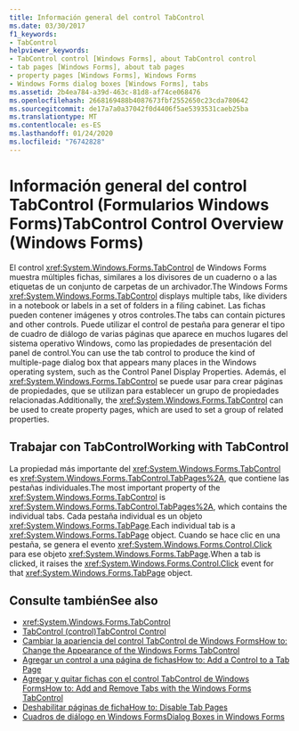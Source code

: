 ```yaml
---
title: Información general del control TabControl
ms.date: 03/30/2017
f1_keywords:
- TabControl
helpviewer_keywords:
- TabControl control [Windows Forms], about TabControl control
- tab pages [Windows Forms], about tab pages
- property pages [Windows Forms], Windows Forms
- Windows Forms dialog boxes [Windows Forms], tabs
ms.assetid: 2b4ea784-a39d-463c-81d8-af74ce068476
ms.openlocfilehash: 2668169488b4087673fbf2552650c23cda780642
ms.sourcegitcommit: de17a7a0a37042f0d4406f5ae5393531caeb25ba
ms.translationtype: MT
ms.contentlocale: es-ES
ms.lasthandoff: 01/24/2020
ms.locfileid: "76742828"
---
```

# <a name="tabcontrol-control-overview-windows-forms"></a><span data-ttu-id="34616-102">Información general del control TabControl (Formularios Windows Forms)</span><span class="sxs-lookup"><span data-stu-id="34616-102">TabControl Control Overview (Windows Forms)</span></span>
<span data-ttu-id="34616-103">El control <xref:System.Windows.Forms.TabControl> de Windows Forms muestra múltiples fichas, similares a los divisores de un cuaderno o a las etiquetas de un conjunto de carpetas de un archivador.</span><span class="sxs-lookup"><span data-stu-id="34616-103">The Windows Forms <xref:System.Windows.Forms.TabControl> displays multiple tabs, like dividers in a notebook or labels in a set of folders in a filing cabinet.</span></span> <span data-ttu-id="34616-104">Las fichas pueden contener imágenes y otros controles.</span><span class="sxs-lookup"><span data-stu-id="34616-104">The tabs can contain pictures and other controls.</span></span> <span data-ttu-id="34616-105">Puede utilizar el control de pestaña para generar el tipo de cuadro de diálogo de varias páginas que aparece en muchos lugares del sistema operativo Windows, como las propiedades de presentación del panel de control.</span><span class="sxs-lookup"><span data-stu-id="34616-105">You can use the tab control to produce the kind of multiple-page dialog box that appears many places in the Windows operating system, such as the Control Panel Display Properties.</span></span> <span data-ttu-id="34616-106">Además, el <xref:System.Windows.Forms.TabControl> se puede usar para crear páginas de propiedades, que se utilizan para establecer un grupo de propiedades relacionadas.</span><span class="sxs-lookup"><span data-stu-id="34616-106">Additionally, the <xref:System.Windows.Forms.TabControl> can be used to create property pages, which are used to set a group of related properties.</span></span>  
  
## <a name="working-with-tabcontrol"></a><span data-ttu-id="34616-107">Trabajar con TabControl</span><span class="sxs-lookup"><span data-stu-id="34616-107">Working with TabControl</span></span>  
 <span data-ttu-id="34616-108">La propiedad más importante del <xref:System.Windows.Forms.TabControl> es <xref:System.Windows.Forms.TabControl.TabPages%2A>, que contiene las pestañas individuales.</span><span class="sxs-lookup"><span data-stu-id="34616-108">The most important property of the <xref:System.Windows.Forms.TabControl> is <xref:System.Windows.Forms.TabControl.TabPages%2A>, which contains the individual tabs.</span></span> <span data-ttu-id="34616-109">Cada pestaña individual es un objeto <xref:System.Windows.Forms.TabPage>.</span><span class="sxs-lookup"><span data-stu-id="34616-109">Each individual tab is a <xref:System.Windows.Forms.TabPage> object.</span></span> <span data-ttu-id="34616-110">Cuando se hace clic en una pestaña, se genera el evento <xref:System.Windows.Forms.Control.Click> para ese objeto <xref:System.Windows.Forms.TabPage>.</span><span class="sxs-lookup"><span data-stu-id="34616-110">When a tab is clicked, it raises the <xref:System.Windows.Forms.Control.Click> event for that <xref:System.Windows.Forms.TabPage> object.</span></span>  
  
## <a name="see-also"></a><span data-ttu-id="34616-111">Consulte también</span><span class="sxs-lookup"><span data-stu-id="34616-111">See also</span></span>

- <xref:System.Windows.Forms.TabControl>
- [<span data-ttu-id="34616-112">TabControl (control)</span><span class="sxs-lookup"><span data-stu-id="34616-112">TabControl Control</span></span>](tabcontrol-control-windows-forms.md)
- [<span data-ttu-id="34616-113">Cambiar la apariencia del control TabControl de Windows Forms</span><span class="sxs-lookup"><span data-stu-id="34616-113">How to: Change the Appearance of the Windows Forms TabControl</span></span>](how-to-change-the-appearance-of-the-windows-forms-tabcontrol.md)
- [<span data-ttu-id="34616-114">Agregar un control a una página de fichas</span><span class="sxs-lookup"><span data-stu-id="34616-114">How to: Add a Control to a Tab Page</span></span>](how-to-add-a-control-to-a-tab-page.md)
- [<span data-ttu-id="34616-115">Agregar y quitar fichas con el control TabControl de Windows Forms</span><span class="sxs-lookup"><span data-stu-id="34616-115">How to: Add and Remove Tabs with the Windows Forms TabControl</span></span>](how-to-add-and-remove-tabs-with-the-windows-forms-tabcontrol.md)
- [<span data-ttu-id="34616-116">Deshabilitar páginas de ficha</span><span class="sxs-lookup"><span data-stu-id="34616-116">How to: Disable Tab Pages</span></span>](how-to-disable-tab-pages.md)
- [<span data-ttu-id="34616-117">Cuadros de diálogo en Windows Forms</span><span class="sxs-lookup"><span data-stu-id="34616-117">Dialog Boxes in Windows Forms</span></span>](../dialog-boxes-in-windows-forms.md)

